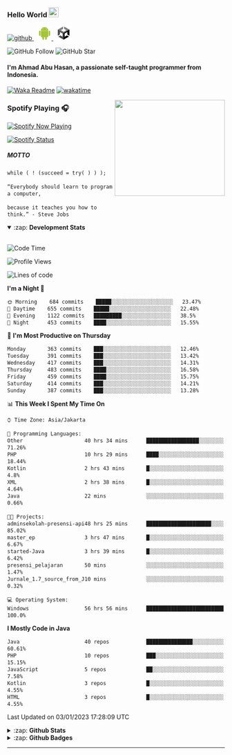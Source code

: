 ### Hello World <img src="https://github.com/eby8zevin/eby8zevin/blob/main/assets/Hi.gif"  width="23" height="23">

<p align="left">
  <a href="https://github.com/eby8zevin" target="_blank">
    <img src="https://github.com/eby8zevin/eby8zevin/blob/main/assets/GitHub.png" alt="github" width="33" height="33"/>
  </a>
  &nbsp;
  <a href="https://github.com/eby8zevin/QRBarcode" target="_blank">
    <img src="https://raw.githubusercontent.com/devicons/devicon/master/icons/android/android-plain.svg" alt="android" width="33" height="33"/>
  </a>
  &nbsp;
  <a href="https://github.com/eby8zevin/unity-ARMarker" target="_blank">
    <img src="https://raw.githubusercontent.com/devicons/devicon/master/icons/unity/unity-original.svg" alt="unity" width="33" height="33"/>
  </a>
</p>

![GitHub Follow](https://img.shields.io/github/followers/eby8zevin.svg?style=social&label=Follow)
![GitHub Star](https://img.shields.io/github/stars/eby8zevin?affiliations=OWNER%2CCOLLABORATOR&style=social&label=Star)

#### I'm Ahmad Abu Hasan, a passionate self-taught programmer from Indonesia.

[![Waka Readme](https://github.com/eby8zevin/eby8zevin/actions/workflows/anmol098.yml/badge.svg)](https://github.com/eby8zevin/eby8zevin/actions/workflows/anmol098.yml)
[![wakatime](https://wakatime.com/badge/user/bbcd646f-1daf-4865-a20e-46d4c803e6f8.svg)](https://wakatime.com/@bbcd646f-1daf-4865-a20e-46d4c803e6f8)

<img src="https://github.com/eby8zevin/eby8zevin/blob/main/assets/Octocat.png" width="255" height="222" align='right'>

### Spotify Playing 🎧

[<img src="https://spotify-now-playing-ahmadabuhasan.vercel.app/api/spotify-playing" alt="Spotify Now Playing" width="350" />](https://open.spotify.com/user/gr3y7pr12w9ol2dy2ccdb10e7)

[<img src="https://readme-spotify-status-ahmadabuhasan.vercel.app/api/run-spotify-status" alt="Spotify Status" width="350" />](https://open.spotify.com/user/gr3y7pr12w9ol2dy2ccdb10e7)

##### MOTTO

```
while ( ! (succeed = try( ) ) );

“Everybody should learn to program a computer,

because it teaches you how to think.” - Steve Jobs
```

<details open>
  <summary> :zap: <b>Development Stats</b> </summary>
<br/>

<!--START_SECTION:waka-->
![Code Time](http://img.shields.io/badge/Code%20Time-2%2C354%20hrs%206%20mins-blue)

![Profile Views](http://img.shields.io/badge/Profile%20Views-68-blue)

![Lines of code](https://img.shields.io/badge/From%20Hello%20World%20I%27ve%20Written-234%20Thousand%20lines%20of%20code-blue)

**I'm a Night 🦉** 

```text
🌞 Morning    684 commits    █████░░░░░░░░░░░░░░░░░░░░   23.47% 
🌆 Daytime    655 commits    █████░░░░░░░░░░░░░░░░░░░░   22.48% 
🌃 Evening    1122 commits   █████████░░░░░░░░░░░░░░░░   38.5% 
🌙 Night      453 commits    ████░░░░░░░░░░░░░░░░░░░░░   15.55%

```
📅 **I'm Most Productive on Thursday** 

```text
Monday       363 commits    ███░░░░░░░░░░░░░░░░░░░░░░   12.46% 
Tuesday      391 commits    ███░░░░░░░░░░░░░░░░░░░░░░   13.42% 
Wednesday    417 commits    ███░░░░░░░░░░░░░░░░░░░░░░   14.31% 
Thursday     483 commits    ████░░░░░░░░░░░░░░░░░░░░░   16.58% 
Friday       459 commits    ████░░░░░░░░░░░░░░░░░░░░░   15.75% 
Saturday     414 commits    ███░░░░░░░░░░░░░░░░░░░░░░   14.21% 
Sunday       387 commits    ███░░░░░░░░░░░░░░░░░░░░░░   13.28%

```


📊 **This Week I Spent My Time On** 

```text
⌚︎ Time Zone: Asia/Jakarta

💬 Programming Languages: 
Other                    40 hrs 34 mins      █████████████████░░░░░░░░   71.26% 
PHP                      10 hrs 29 mins      ████░░░░░░░░░░░░░░░░░░░░░   18.44% 
Kotlin                   2 hrs 43 mins       █░░░░░░░░░░░░░░░░░░░░░░░░   4.8% 
XML                      2 hrs 38 mins       █░░░░░░░░░░░░░░░░░░░░░░░░   4.64% 
Java                     22 mins             ░░░░░░░░░░░░░░░░░░░░░░░░░   0.66%

🐱‍💻 Projects: 
adminsekolah-presensi-api48 hrs 25 mins      █████████████████████░░░░   85.02% 
master_ep                3 hrs 47 mins       █░░░░░░░░░░░░░░░░░░░░░░░░   6.67% 
started-Java             3 hrs 39 mins       █░░░░░░░░░░░░░░░░░░░░░░░░   6.42% 
presensi_pelajaran       50 mins             ░░░░░░░░░░░░░░░░░░░░░░░░░   1.47% 
Jurnale_1.7_source_from_J10 mins             ░░░░░░░░░░░░░░░░░░░░░░░░░   0.32%

💻 Operating System: 
Windows                  56 hrs 56 mins      █████████████████████████   100.0%

```

**I Mostly Code in Java** 

```text
Java                     40 repos            ███████████████░░░░░░░░░░   60.61% 
PHP                      10 repos            ███░░░░░░░░░░░░░░░░░░░░░░   15.15% 
JavaScript               5 repos             ██░░░░░░░░░░░░░░░░░░░░░░░   7.58% 
Kotlin                   3 repos             █░░░░░░░░░░░░░░░░░░░░░░░░   4.55% 
HTML                     3 repos             █░░░░░░░░░░░░░░░░░░░░░░░░   4.55%

```



 Last Updated on 03/01/2023 17:28:09 UTC
<!--END_SECTION:waka-->

</details>

<details>
  <summary> :zap: <b>Github Stats</b> </summary>
<p align="center">:heart:</p>
<p align="center"><a href="https://github.com/eby8zevin">
  <img src="https://github-readme-stats.vercel.app/api?username=eby8zevin&show_icons=true&theme=dark&line_height=20">
  <img src="https://github-readme-stats.vercel.app/api/top-langs/?username=eby8zevin&layout=compact&theme=dark">
</a></p>
<p align="center">
  <a href="https://github.com/eby8zevin">
    <img src="https://github-readme-streak-stats.herokuapp.com/?user=eby8zevin&theme=dark"/>
  </a>
</p>
</details>

<details>
  <summary> :zap: <b>Github Badges</b> </summary>
  <br>
  <a href='https://archiveprogram.github.com/'><img src='https://raw.githubusercontent.com/acervenky/animated-github-badges/master/assets/acbadge.gif' width='40' height='40'></a> 
  <a href='https://docs.github.com/en/developers'><img src='https://raw.githubusercontent.com/acervenky/animated-github-badges/master/assets/devbadge.gif' width='40' height='40'></a> 
  <a href='https://github.com/pricing'><img src='https://raw.githubusercontent.com/acervenky/animated-github-badges/master/assets/pro.gif' width='40' height='40'></a> 
  <a href='https://stars.github.com/'><img src='https://raw.githubusercontent.com/acervenky/animated-github-badges/master/assets/starbadge.gif' width='35' height='35'></a> 
  <a href='https://docs.github.com/en/github/supporting-the-open-source-community-with-github-sponsors'><img src='https://raw.githubusercontent.com/acervenky/animated-github-badges/master/assets/sponsorbadge.gif' width='35' height='35'></a>
</details>

---
